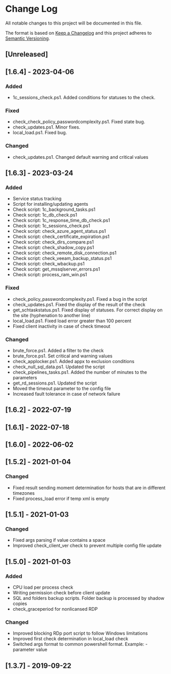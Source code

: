 # Change Log
All notable changes to this project will be documented in this file.

The format is based on [Keep a Changelog](http://keepachangelog.com/)
and this project adheres to [Semantic Versioning](http://semver.org/).

## [Unreleased]

## [1.6.4] - 2023-04-06

### Added

- 1c_sessions_check.ps1. Added conditions for statuses to the check.

### Fixed

- check_check_policy_passwordcomplexity.ps1. Fixed state bug.
- check_updates.ps1. Minor fixes.
- local_load.ps1. Fixed bug.

### Changed

- check_updates.ps1. Changed default warning and critical values

## [1.6.3] - 2023-03-24

### Added

- Service status tracking
- Script for installing/updating agents
- Check script: 1c_background_tasks.ps1
- Check script: 1c_db_check.ps1
- Check script: 1c_response_time_db_check.ps1
- Check script: 1c_sessions_check.ps1
- Check script: check_azure_agent_status.ps1
- Check script: check_certificate_expiration.ps1
- Check script: check_dirs_compare.ps1
- Check script: check_shadow_copy.ps1
- Check script: check_remote_disk_connection.ps1
- Check script: check_veeam_backup_status.ps1
- Check script: check_wbackup.ps1
- Check script: get_mssqlserver_errors.ps1
- Check script: process_ram_win.ps1

### Fixed

- check_policy_passwordcomplexity.ps1. Fixed a bug in the script
- check_updates.ps1. Fixed the display of the result of the check
- get_schtaskstatus.ps1. Fixed display of statuses. For correct display on the site (hyphenation to another line)
- local_load.ps1. Fixed load error greater than 100 percent
- Fixed client inactivity in case of check timeout

### Changed

- brute_force.ps1. Added a filter to the check
- brute_force.ps1. Set critical and warning values
- check_applocker.ps1. Added appx to exclusion conditions
- check_null_sql_data.ps1. Updated the script
- check_pipelines_tasks.ps1. Added the number of minutes to the parameters
- get_rd_sessions.ps1. Updated the script
- Moved the timeout parameter to the config file
- Increased fault tolerance in case of network failure

## [1.6.2] - 2022-07-19

## [1.6.1] - 2022-07-18

## [1.6.0] - 2022-06-02

## [1.5.2] - 2021-01-04

### Changed
- Fixed result sending moment determination for hosts that are in different timezones
- Fixed process_load error if temp xml is empty

## [1.5.1] - 2021-01-03

### Changed
- Fixed args parsing if value contains a space
- Improved check_client_ver check to prevent multiple config file update

## [1.5.0] - 2021-01-03

### Added
- CPU load per process check
- Writing permission check before client update
- SQL and folders backup scripts. Folder backup is processed by shadow copies
- check_graceperiod for nonlicansed RDP

### Changed
- Improved blocking RDp port script to follow Windows limitations
- Improved first check determination in local_load check
- Switched args format to common powershell format. Example: -parameter value

## [1.3.7] - 2019-09-22
